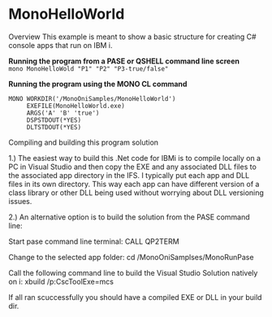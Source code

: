 ﻿# MonoHelloWorld

Overview
This example is meant to show a basic structure for creating C# console apps 
that run on IBM i.

**Running the program from a PASE or QSHELL command line screen**<br>
`mono MonoHelloWold "P1" "P2" "P3-true/false"`

**Running the program using the MONO CL command**<br>
```
MONO WORKDIR('/MonoOniSamples/MonoHelloWorld')   
     EXEFILE(MonoHelloWorld.exe)                 
     ARGS('A' 'B' 'true')                              
     DSPSTDOUT(*YES)                             
     DLTSTDOUT(*YES)
```
Compiling and building this program solution

1.) The easiest way to build this .Net code for IBMi is to compile locally on a PC in Visual Studio
and then copy the EXE and any associated DLL files to the associated app directory in the IFS. 
I typically put each app and DLL files in its own directory. This way each app can have different
version of a class library or other DLL being used without worrying about DLL versioning issues.

2.) An alternative option is to build the solution from the PASE command line:

Start pase command line terminal:
CALL QP2TERM

Change to the selected app folder:
cd /MonoOniSamplses/MonoRunPase

Call the following command line to build the Visual Studio Solution natively on i:
xbuild /p:CscToolExe=mcs

If all ran scuccessfully you should have a compiled EXE or DLL in your build dir.

